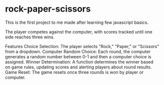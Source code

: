 # rock-paper-scissors
This is the first project to me made after learning few javascript basics.

The player competes against the computer, with scores tracked until one side reaches three wins.

Features
Choice Selection: The player selects "Rock," "Paper," or "Scissors" from a dropdown.
Computer Random Choice: Each round, the computer generates a random number between 0-1 and then a computer choice is assigned.
Winner Determination: A function determines the winner based on game rules, updating scores and alerting players about round results.
Game Reset: The game resets once three rounds is won by player or computer.